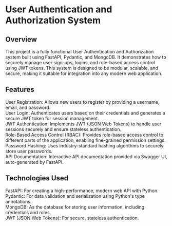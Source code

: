 # User Authentication and Authorization System

## Overview

This project is a fully functional User Authentication and Authorization system built using FastAPI, Pydantic, and MongoDB. It demonstrates how to securely manage user sign-ups, logins, and role-based access control using JWT tokens. This system is designed to be modular, scalable, and secure, making it suitable for integration into any modern web application.

## Features <br>
User Registration: Allows new users to register by providing a username, email, and password. <br>
User Login: Authenticates users based on their credentials and generates a secure JWT token for session management.  <br>
JWT Authentication: Implements JWT (JSON Web Tokens) to handle user sessions securely and ensure stateless authentication. <br>
Role-Based Access Control (RBAC): Provides role-based access control to different parts of the application, enabling fine-grained permission settings. <br>
Password Hashing: Uses industry-standard hashing algorithms to securely store user passwords. <br>
API Documentation: Interactive API documentation provided via Swagger UI, auto-generated by FastAPI.

## Technologies Used <br>
FastAPI: For creating a high-performance, modern web API with Python. <br>
Pydantic: For data validation and serialization using Python's type annotations. <br>
MongoDB: As the database for storing user information, including credentials and roles. <br>
JWT (JSON Web Tokens): For secure, stateless authentication.

